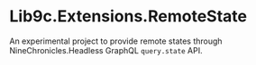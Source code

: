 # Lib9c.Extensions.RemoteState
An experimental project to provide remote states through NineChronicles.Headless GraphQL `query.state` API.
